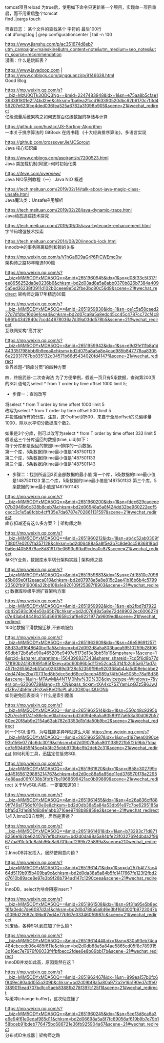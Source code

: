 tomcat项目reload 为true后，使用如下命令只更新某一个项目，实现单一项目重启，而不用重启整个tomcat  
find .|xargs touch  

筛查日志： 某个文件的查找某个 字符的 最后100行  
cat dfxmgt.log | grep configurationcenter | tail -n 100

https://www.jianshu.com/p/ac351674d8eb?utm_campaign=maleskine&utm_content=note&utm_medium=seo_notes&utm_source=recommendation  
漫画：什么是跳跃表？  

https://www.javadoop.com        |       https://www.cnblogs.com/qingquanzi/p/8146638.html  
    Good Blog  

https://mp.weixin.qq.com/s?__biz=MzU0OTk3ODQ3Ng==&mid=2247483948&idx=1&sn=e75aa8b5cfae1363391801e2f74bd2ee&chksm=fba6ea2fccd163390520dbc62b6170c7f3d456207e623fce4ded036fea525a6782a31098b905&scene=21#wechat_redirect  
    亿级流量系统架构之如何支撑百亿级数据的存储与计算      
    
https://github.com/hustcc/JS-Sorting-Algorithm      
    一本关于排序算法的 GitBook 在线书籍 《十大经典排序算法》，多语言实现  

https://github.com/crossoverJie/JCSprout  
    Java 核心知识库  

https://www.cnblogs.com/aspirant/p/7200523.html  
Java 类加载机制(阿里)-何时初始化类  


https://ifeve.com/overview/  
    Java NIO系列教程（一） Java NIO 概述   

https://tech.meituan.com/2019/02/14/talk-about-java-magic-class-unsafe.html  
    Java魔法类：Unsafe应用解析  

https://tech.meituan.com/2019/02/28/java-dynamic-trace.html  
    Java动态追踪技术探究  
    
https://tech.meituan.com/2019/09/05/java-bytecode-enhancement.html   
    字节码增强技术探索  
        
https://tech.meituan.com/2014/08/20/innodb-lock.html  
    Innodb中的事务隔离级别和锁的关系  
    
https://mp.weixin.qq.com/s/V1hGa6D9aGrP6PiCWEmc0w  
    架构师之路18年精选100篇  

https://mp.weixin.qq.com/s?__biz=MjM5ODYxMDA5OQ==&mid=2651960945&idx=1&sn=d08f33c5f317fee8956252da8e0236b6&chksm=bd2d03ad8a5a8abb0370b826b7384a4095a5ed36238f0911d102b0ceee8e5d2fbe3bc80c56d9&scene=21#wechat_redirect
    架构师之路17年精选80篇      

https://mp.weixin.qq.com/s?__biz=MjM5ODYxMDA5OQ==&mid=2651959830&idx=1&sn=ce1c5a58caed227d7dfdbc16d6e1cea4&chksm=bd2d07ca8a5a8edc45cc45c4787cc72cf4c8b96fb43d2840c7ccd44978036a7d39a03dd578b5&scene=21#wechat_redirect  
    互联网架构“高并发”  

https://mp.weixin.qq.com/s?__biz=MjM5ODYxMDA5OQ==&mid=2651959942&idx=1&sn=e9d3fe111b8a1d44335f798bbb6b9eea&chksm=bd2d075a8a5a8e4cad985b847778aa83056e22931767bb835132c04571b66d5434020fd4147f&scene=21#wechat_redirect  
    业界难题-“跨库分页”的四种方案  

四、终极武器-二次查询法
  为了方便举例，假设一页只有5条数据，查询第200页的SQL语句为select * from T order by time offset 1000 limit 5;
* 步骤一：查询改写  

将select * from T order by time offset 1000 limit 5  
改写为select * from T order by time offset 500 limit 5  
并投递给所有的分库，注意，这个offset的500，来自于全局offset的总偏移量1000，除以水平切分数据库个数2。  

如果是3个分库，则可以改写为select * from T order by time offset 333 limit 5  
假设这三个分库返回的数据(time, uid)如下：  
每个分库都是返回的按照time排序的一页数据。  
    第一个库，5条数据的time最小值是1487501123  
    第二个库，5条数据的time最小值是1487501133  
    第三个库，5条数据的time最小值是1487501143  

* 步骤二：找到所返回3页全部数据的最小值
    第一个库，5条数据的time最小值是1487501123
    第二个库，5条数据的time最小值是1487501133
    第三个库，5条数据的time最小值是1487501143


https://mp.weixin.qq.com/s?__biz=MjM5ODYxMDA5OQ==&mid=2651960200&idx=1&sn=fdec629caceee07b3946b6c338b8ceb7&chksm=bd2d06548a5a8f424dd32be960222edf5cecc3c1e5a8fcbb4cfff35e7da6787e702861131597&scene=21#wechat_redirect  
    库存扣减还有这么多方案？ | 架构师之路  


https://mp.weixin.qq.com/s?__biz=MjM5ODYxMDA5OQ==&mid=2651960212&idx=1&sn=ab4c52ab0309f7380f7e0207fa357128&chksm=bd2d06488a5a8f5e3b7c9de0cc5936818bd9a6ed4058679ae8d819175e0693c6fbd9cdea0c87&scene=21#wechat_redirect  
    单KEY业务，数据库水平切分架构实践 | 架构师之路  

https://mp.weixin.qq.com/s?__biz=MjM5ODYxMDA5OQ==&mid=2651959883&idx=1&sn=e7df8510c7096a5b069e0f12eaaca010&chksm=bd2d07978a5a8e815c2ae41b16b6b4c579923502fb919008a22bb108a1e920109f25387f8903&scene=21#wechat_redirect
    数据库秒级平滑扩容架构方案  
    
https://mp.weixin.qq.com/s?__biz=MjM5ODYxMDA5OQ==&mid=2651959992&idx=1&sn=eb2fbd7d7922db42a593c304e50a65b7&chksm=bd2d07648a5a8e72d489022ec6006274d7e43ab48449b255d5661658c2af8e9221977a9609ed&scene=21#wechat_redirect  
    100亿数据平滑数据迁移,不影响服务

https://mp.weixin.qq.com/s?__biz=MjM5ODYxMDA5OQ==&mid=2651962609&idx=1&sn=46e59691257188d33a91648640bcffa5&chksm=bd2d092d8a5a803baea59510259b28f0669dbb72b6a5e90a465205e9497e5173d13e3bb51b19&mpshare=1&scene=1&srcid=&sharer_sharetime=1564396837343&sharer_shareid=7cd5f6d8b77d171f90b241828891a85f&key=abd60b96b5d1f2e52ca45314fb2c95a67fad7a457fe265562eb51a1c026389d3f28c52359f96e920368ab44a5d08ebcbbe2ded474be2ba70731ed8b5dcc5dd68cc0eceb4989a74fb04e5055c78af8d38&ascene=1&uin=MTAwMjA4NTM0Mw%3D%3D&devicetype=Windows+7&version=62060739&lang=zh_CN&pass_ticket=tXA4xc7SZYamLpGZz5B6JwJa1ZRvZ4bRlmzFhXwEKeOfloPLulU0O80gsIQUiONb  
    如何避免回表查询？什么是索引覆盖  


https://mp.weixin.qq.com/s?__biz=MjM5ODYxMDA5OQ==&mid=2651962514&idx=1&sn=550c48c9395b52b7ec561741e86e5ce0&chksm=bd2d094e8a5a80589117a653a30d062b5760ec20f8ab9e2154a63ab782d3353d1b1da50b9bc2&scene=21#wechat_redirect  
    同一个SQL语句，为啥性能差异咋就这么大呢
https://mp.weixin.qq.com/s?__biz=MjM5ODYxMDA5OQ==&mid=2651962587&idx=1&sn=d197aea0090ce93b156e0774c6dc3019&chksm=bd2d09078a5a801138922fb5f2b9bb7fdaace7e594d55f45ce4b3fc25cbb973bbc9b2deb2c31&scene=21#wechat_redirect
    如何利用工具，迅猛定位低效SQL
    
https://mp.weixin.qq.com/s?__biz=MjM5ODYxMDA5OQ==&mid=2651961620&idx=1&sn=d858c302799cad451656129885214767&chksm=bd2d0cc88a5a85de11ed376570f78a22954e88aad06f0138b3fbfb7be1968699421ac0b99889&scene=21#wechat_redirect
    关于MySQL内核，一定要知道的！  
    
https://mp.weixin.qq.com/s?__biz=MjM5ODYxMDA5OQ==&mid=2651961455&idx=1&sn=4c26a836cff889ff749a1756df010e0e&chksm=bd2d0db38a5a84a53db91e97c7be6295185abffa5d7d1e88fd6b8e1abb3716ee9748b88858e2&scene=21#wechat_redirect      
    1.插入InnoDB自增列，居然是表锁？  
    
https://mp.weixin.qq.com/s?__biz=MjM5ODYxMDA5OQ==&mid=2651961461&idx=1&sn=b73293c71d8718256e162be6240797ef&chksm=bd2d0da98a5a84bfe23f0327694dbda2f96677aa91fcfc1c8a5b96c8a6701bccf2995725899a&scene=21#wechat_redirect    
    2.InnoDB并发插入，居然使用意向锁？    
    
https://mp.weixin.qq.com/s?__biz=MjM5ODYxMDA5OQ==&mid=2651961471&idx=1&sn=da257b4f77ac464d5119b915b409ba9c&chksm=bd2d0da38a5a84b5fc1417667fe123f2fbd2d7610b89ace8e97e3b9f28b794ad147c1290ceea&scene=21#wechat_redirect      
    InnoDB，select为啥会阻塞insert？  
    
https://mp.weixin.qq.com/s?__biz=MjM5ODYxMDA5OQ==&mid=2651961508&idx=1&sn=9f31a95e5b8ec16fa0edc7de6087d2a1&chksm=bd2d0d788a5a846e3bf16d300fb9723047bd109fd22682c39bdf7ed4e77b167e333460f6987c&scene=21#wechat_redirect      
    别废话，各种SQL到底加了什么锁？  
    
 https://mp.weixin.qq.com/s?__biz=MjM5ODYxMDA5OQ==&mid=2651961444&idx=1&sn=830a93eb74ca484cbcedb06e485f611e&chksm=bd2d0db88a5a84ae5865cd05f8c7899153d16ec7e7976f06033f4fbfbecc2fdee6e8b89bb17b&scene=21#wechat_redirect     
    InnoDB并发如此高，原因竟然在这？  
    

https://mp.weixin.qq.com/s?__biz=MjM5ODYxMDA5OQ==&mid=2651962467&idx=1&sn=899ea157b0fc6f849ec80a4d055a309b&chksm=bd2d09bf8a5a80a972a2e16a190ed7dffe03f89015ead707bdfcc5aeb8388fb278f397c125f1&scene=21#wechat_redirect  
    写缓冲(change buffer)，这次彻底懂了


https://mp.weixin.qq.com/s?__biz=MjM5ODYxMDA5OQ==&mid=2651960245&idx=1&sn=5cef3d8ca6a3e6e94f61e0edaf985d11&chksm=bd2d06698a5a8f7fc89056af619b9b7e79b158bceb91bdeb776475bc686721e36fb925904a67&scene=21#wechat_redirect  
    分布式ID生成器 | 架构师之路

